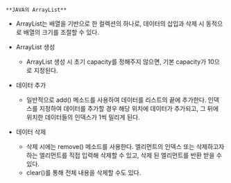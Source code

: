 `**JAVA의 ArrayList**`

- ArrayList는 배열을 기반으로 한 컬렉션의 하나로, 데이터의 삽입과 삭제 시 동적으로 배열의 크기를 조절할 수 있다.

- ArrayList 생성
    - ArrayList 생성 시 초기 capacity를 정해주지 않으면, 기본 capacity가 10으로 지정된다.

- 데이터 추가
    - 일반적으로 add() 메소드를 사용하여 데이터를 리스트의 끝에 추가한다. 인덱스를 지정하여 데이터를 추가할 경우 해당 위치에 데이터가 추가되고, 그 뒤에 위치한 데이터들의 인덱스가 1씩 밀리게 된다.
    
- 데이터 삭제
    - 삭제 시에는 remove() 메소드를 사용한다. 엘리먼트의 인덱스 또는 삭제하고자 하는 엘리먼트를 직접 입력해 삭제할 수 있고, 삭제 된 엘리먼트를 반환 받을 수 있다.
    - clear()를 통해 전체 내용을 삭제할 수도 있다.
